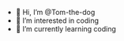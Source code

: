 - 👋 Hi, I’m @Tom-the-dog
- 👀 I’m interested in coding
- 🌱 I’m currently learning coding

<!---
Tom-the-dog/Tom-the-dog is a ✨ special ✨ repository because its `README.md` (this file) appears on your GitHub profile.
You can click the Preview link to take a look at your changes.
--->
